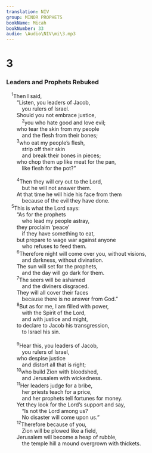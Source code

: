 ```yaml
---
translation: NIV
group: MINOR PROPHETS
bookName: Micah 
bookNumber: 33
audio: \Audio\NIV\mi\3.mp3
---
```


<div class="title"><h1>3</h1><h3>Leaders and Prophets Rebuked </h3></div>
<span class="verse mi_3_1"> <sup>1</sup>Then I said, <br/>  “Listen, you leaders of Jacob, <br/>   you rulers of Israel. <br/>  Should you not embrace justice, <br/></span>
<span class="verse mi_3_2">   <sup>2</sup>you who hate good and love evil; <br/>  who tear the skin from my people <br/>   and the flesh from their bones; <br/></span>
<span class="verse mi_3_3">  <sup>3</sup>who eat my people’s flesh, <br/>   strip off their skin <br/>   and break their bones in pieces; <br/>  who chop them up like meat for the pan, <br/>   like flesh for the pot?” <br/><br/></span>
<span class="verse mi_3_4">  <sup>4</sup>Then they will cry out to the Lord, <br/>   but he will not answer them. <br/>  At that time he will hide his face from them <br/>   because of the evil they have done. <br/></span>
<span class="verse mi_3_5"> <sup>5</sup>This is what the Lord says: <br/>  “As for the prophets <br/>   who lead my people astray, <br/>  they proclaim ‘peace’ <br/>   if they have something to eat, <br/>  but prepare to wage war against anyone <br/>   who refuses to feed them. <br/></span>
<span class="verse mi_3_6">  <sup>6</sup>Therefore night will come over you, without visions, <br/>   and darkness, without divination. <br/>  The sun will set for the prophets, <br/>   and the day will go dark for them. <br/></span>
<span class="verse mi_3_7">  <sup>7</sup>The seers will be ashamed <br/>   and the diviners disgraced. <br/>  They will all cover their faces <br/>   because there is no answer from God.” <br/></span>
<span class="verse mi_3_8">  <sup>8</sup>But as for me, I am filled with power, <br/>   with the Spirit of the Lord, <br/>   and with justice and might, <br/>  to declare to Jacob his transgression, <br/>   to Israel his sin. <br/><br/></span>
<span class="verse mi_3_9">  <sup>9</sup>Hear this, you leaders of Jacob, <br/>   you rulers of Israel, <br/>  who despise justice <br/>   and distort all that is right; <br/></span>
<span class="verse mi_3_10">  <sup>10</sup>who build Zion with bloodshed, <br/>   and Jerusalem with wickedness. <br/></span>
<span class="verse mi_3_11">  <sup>11</sup>Her leaders judge for a bribe, <br/>   her priests teach for a price, <br/>   and her prophets tell fortunes for money. <br/>  Yet they look for the Lord’s support and say, <br/>   “Is not the Lord among us? <br/>   No disaster will come upon us.” <br/></span>
<span class="verse mi_3_12">  <sup>12</sup>Therefore because of you, <br/>   Zion will be plowed like a field, <br/>  Jerusalem will become a heap of rubble, <br/>   the temple hill a mound overgrown with thickets. <br/></span>
